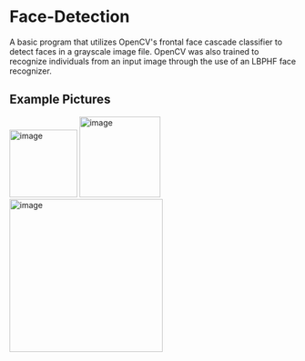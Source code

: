 # Face-Detection
A basic program that utilizes OpenCV's frontal face cascade classifier to detect faces in a grayscale image file. OpenCV was also trained to recognize individuals from an input image through the use of an LBPHF face recognizer.

## Example Pictures
<img width="119" alt="image" src="https://user-images.githubusercontent.com/70067413/187089083-e5498e09-81c6-43a2-addf-d5249812d9f8.png">
<img width="142" alt="image" src="https://user-images.githubusercontent.com/70067413/187089114-4d7518bd-cfc9-47cb-849a-fca27197a247.png">
<img width="269" alt="image" src="https://user-images.githubusercontent.com/70067413/187089138-9a38f92c-f0a3-41e8-9a30-e51da315a20c.png">

